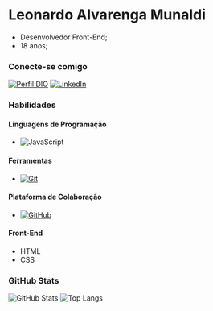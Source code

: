 # Leonardo Alvarenga Munaldi
- Desenvolvedor Front-End;
- 18 anos;

### Conecte-se comigo
[![Perfil DIO](https://img.shields.io/badge/-Meu%20Perfil%20na%20DIO-30A3DC?style=for-the-badge)](https://www.dio.me/users/leo_alvarenga777)
[![LinkedIn](https://img.shields.io/badge/-LinkedIn-000?style=for-the-badge&logo=linkedin&logoColor=30A3DC)](https://www.linkedin.com/in/leonardo-alvarenga-74a293292/)

### Habilidades
#### Linguagens de Programação
- ![JavaScript](https://img.shields.io/badge/JavaScript-000?style=for-the-badge&logo=javascript&logoColor=30A3DC)

#### Ferramentas
- [![Git](https://img.shields.io/badge/Git-000?style=for-the-badge&logo=git&logoColor=E94D5F)](https://git-scm.com/doc)

#### Plataforma de Colaboração
- [![GitHub](https://img.shields.io/badge/GitHub-000?style=for-the-badge&logo=github&logoColor=30A3DC)](https://docs.github.com/)

#### Front-End
- HTML
- CSS

### GitHub Stats
![GitHub Stats](https://github-readme-stats.vercel.app/api?username=ynfleozin&theme=transparent&bg_color=000&border_color=30A3DC&show_icons=true&icon_color=30A3DC&title_color=993399&text_color=FFF)
![Top Langs](https://github-readme-stats-git-masterrstaa-rickstaa.vercel.app/api/top-langs/?username=ynfleozin&layout=compact&bg_color=000&border_color=30A3DC&title_color=993399&text_color=FFF)
